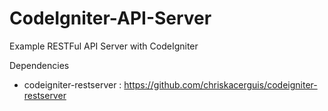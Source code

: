 # CodeIgniter-API-Server

Example RESTFul API Server with CodeIgniter

Dependencies
- codeigniter-restserver : https://github.com/chriskacerguis/codeigniter-restserver
